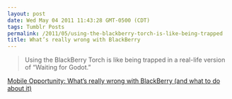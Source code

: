 ```yaml
---
layout: post
date: Wed May 04 2011 11:43:28 GMT-0500 (CDT)
tags: Tumblr Posts
permalink: /2011/05/using-the-blackberry-torch-is-like-being-trapped
title: What’s really wrong with BlackBerry
---
```


> Using the BlackBerry Torch is like being trapped in a real-life version of “Waiting for Godot.”

[Mobile Opportunity: What’s really wrong with BlackBerry (and what to do about it)](http://mobileopportunity.blogspot.com/2010/10/whats-really-wrong-with-blackberry-and.html)
